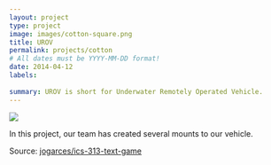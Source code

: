 ```yaml
---
layout: project
type: project
image: images/cotton-square.png
title: UROV
permalink: projects/cotton
# All dates must be YYYY-MM-DD format!
date: 2014-04-12
labels:
 
summary: UROV is short for Underwater Remotely Operated Vehicle. 
---
```


<img class="ui image" src="{{ site.baseurl }}/images/cotton-header.png">

In this project, our team has created several mounts to our vehicle. 

Source: <a href="https://github.com/jogarces/ics-313-text-game"><i class="large github icon "></i>jogarces/ics-313-text-game</a>

